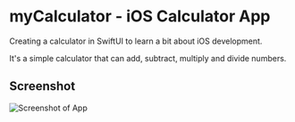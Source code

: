 # myCalculator - iOS Calculator App
Creating a calculator in SwiftUI to learn a bit about iOS development.

It's a simple calculator that can add, subtract, multiply and divide numbers. 

## Screenshot
![Screenshot of App](https://imgur.com/ad0A972.png)
